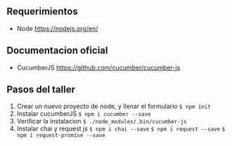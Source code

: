 ## Requerimientos
- Node https://nodejs.org/en/

## Documentacion oficial
- CucumberJS https://github.com/cucumber/cucumber-js

## Pasos del taller
1. Crear un nuevo proyecto de node, y llenar el formulario
    `$ npm init`
2. Instalar cucumberJS
    `$ npm i cucumber --save`
3. Verificar la instalacion
    `$ ./node_modules/.bin/cucumber-js`
4. Instalar chai y request js
    `$ npm i chai --save`
    `$ npm i request --save`
    `$ npm i request-promise --save`
